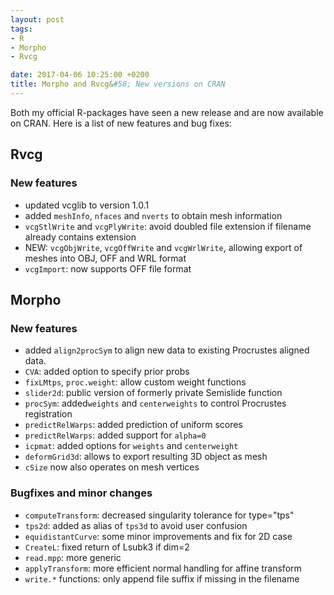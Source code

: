 ```yaml
---
layout: post
tags: 
- R 
- Morpho
- Rvcg

date: 2017-04-06 10:25:00 +0200
title: Morpho and Rvcg&#58; New versions on CRAN
---
```


Both my official R-packages have seen a new release and are now available on CRAN. Here is a list of new features and bug fixes:

## Rvcg

### New features

 * updated vcglib to version 1.0.1
 * added `meshInfo`, `nfaces` and `nverts` to obtain mesh information
 * `vcgStlWrite` and `vcgPlyWrite`: avoid doubled file extension if filename already contains extension
 * NEW: `vcgObjWrite`, `vcgOffWrite` and `vcgWrlWrite`, allowing export of meshes into OBJ, OFF and WRL format
 * `vcgImport`: now supports OFF file format

## Morpho

### New features

 * added `align2procSym` to align new data to existing Procrustes aligned data.
 * `CVA`: added option to specify prior probs
 * `fixLMtps`, `proc.weight`: allow custom weight functions
 * `slider2d`: public version of formerly private Semislide function
 * `procSym`: added`weights` and `centerweights` to control Procrustes registration
 * `predictRelWarps`: added prediction of uniform scores
 * `predictRelWarps`: added support for `alpha=0`
 * `icpmat`: added options for `weights` and `centerweight`
 * `deformGrid3d`: allows to export resulting 3D object as mesh
 * `cSize` now also operates on mesh vertices

### Bugfixes and minor changes

 * `computeTransform`: decreased singularity tolerance for type="tps"
 * `tps2d`: added as alias of `tps3d` to avoid user confusion
 * `equidistantCurve`: some minor improvements and fix for 2D case
 * `CreateL`: fixed return of Lsubk3 if dim=2
 * `read.mpp`:  more generic
 * `applyTransform`: more efficient normal handling for affine transform
 * `write.*` functions: only append file suffix if missing in the filename
